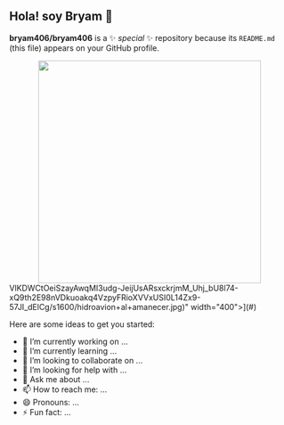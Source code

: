 ## Hola! soy Bryam 👋


**bryam406/bryam406** is a ✨ _special_ ✨ repository because its `README.md` (this file) appears on your GitHub profile.
<div align="center">
  <img src="https://blogger.googleusercontent.com/img/b/R29vZ2xl/AVvXsEjzyzxrEJ1o4aXNbLL6-B3_MtG-QBa6VlKDWCtOeiSzayAwqMI3udg-JeijUsARsxckrjmM_Uhj_bU8l74-xQ9th2E98nVDkuoakq4VzpyFRioXVVxUSI0L14Zx9-57JI_dElCg/s1600/hidroavion+al+amanecer.jpg" width="400">
</div>
VlKDWCtOeiSzayAwqMI3udg-JeijUsARsxckrjmM_Uhj_bU8l74-xQ9th2E98nVDkuoakq4VzpyFRioXVVxUSI0L14Zx9-57JI_dElCg/s1600/hidroavion+al+amanecer.jpg)" width="400">](#)

Here are some ideas to get you started:

- 🔭 I’m currently working on ...
- 🌱 I’m currently learning ...
- 👯 I’m looking to collaborate on ...
- 🤔 I’m looking for help with ...
- 💬 Ask me about ...
- 📫 How to reach me: ...
- 😄 Pronouns: ...
- ⚡ Fun fact: ...

